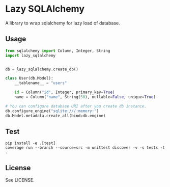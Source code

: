 # Lazy SQLAlchemy

A library to wrap sqlalchemy for lazy load of database.

## Usage

```python
from sqlalchemy import Column, Integer, String
import lazy_sqlalchemy


db = lazy_sqlalchemy.create_db()

class User(db.Model):
    __tablename__ = "users"

    id = Column("id", Integer, primary_key=True)
    name = Column("name", String(50), nullable=False, unique=True)

# You can configure database URI after you create db instance.
db.configure_engine("sqlite:///:memory:")
db.Model.metadata.create_all(bind=db.engine)
```

## Test

```text
pip install -e .[test]
coverage run --branch --source=src -m unittest discover -v -s tests -t .
```

## License

See LICENSE.

